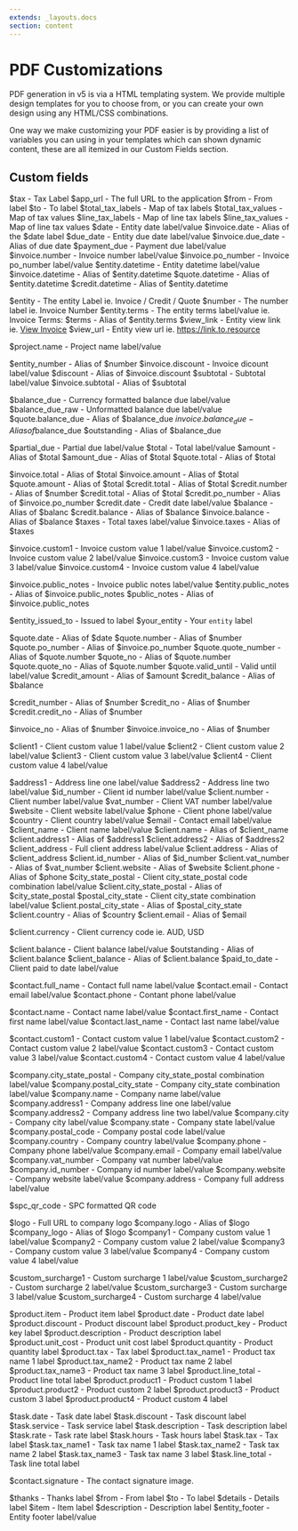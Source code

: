 ```yaml
---
extends: _layouts.docs 
section: content
---
```


# PDF Customizations

PDF generation in v5 is via a HTML templating system. We provide multiple design templates for you to choose from, or you can create your own design using any HTML/CSS combinations.

One way we make customizing your PDF easier is by providing a list of variables you can using in your templates which can shown dynamic content, these are all itemized in our Custom Fields section.

## Custom fields

$tax - Tax Label
$app_url - The full URL to the application
$from - From label
$to - To label
$total_tax_labels - Map of tax labels
$total_tax_values - Map of tax values
$line_tax_labels - Map of line tax labels
$line_tax_values - Map of line tax values
$date - Entity date label/value
$invoice.date - Alias of the $date label
$due_date - Entity due date label/value
$invoice.due_date - Alias of due date
$payment_due - Payment due label/value
$invoice.number - Invoice number label/value
$invoice.po_number - Invoice po_number label/value
$entity.datetime - Entity datetime label/value
$invoice.datetime - Alias of $entity.datetime
$quote.datetime - Alias of $entity.datetime
$credit.datetime - Alias of $entity.datetime

$entity - The entity Label ie. Invoice / Credit / Quote
$number - The number label ie. Invoice Number
$entity.terms - The entity terms label/value ie. Invoice Terms:
$terms - Alias of $entity.terms
$view_link - Entity view link ie. <a href="/link/to/entity">View Invoice</a>
$view_url - Entity view url ie. https://link.to.resource

$project.name - Project name label/value

$entity_number - Alias of $number
$invoice.discount - Invoice dicount label/value
$discount - Alias of $invoice.discount
$subtotal - Subtotal label/value
$invoice.subtotal - Alias of $subtotal

$balance_due - Currency formatted balance due label/value
$balance_due_raw - Unformatted balance due label/value
$quote.balance_due - Alias of $balance_due
$invoice.balance_due - Alias of$balance_due
$outstanding - Alias of $balance_due

$partial_due - Partial due label/value
$total - Total label/value
$amount - Alias of $total
$amount_due - Alias of $total
$quote.total - Alias of $total

$invoice.total - Alias of $total
$invoice.amount - Alias of $total
$quote.amount - Alias of $total
$credit.total - Alias of $total
$credit.number - Alias of $number
$credit.total - Alias of $total
$credit.po_number - Alias of $invoice.po_number
$credit.date - Credit date label/value
$balance - Alias of $balanc
$credit.balance - Alias of $balance
$invoice.balance - Alias of $balance
$taxes - Total taxes label/value
$invoice.taxes - Alias of $taxes

$invoice.custom1 - Invoice custom value 1 label/value
$invoice.custom2 - Invoice custom value 2 label/value
$invoice.custom3 - Invoice custom value 3 label/value
$invoice.custom4 - Invoice custom value 4 label/value

$invoice.public_notes - Invoice public notes label/value
$entity.public_notes - Alias of $invoice.public_notes
$public_notes - Alias of $invoice.public_notes

$entity_issued_to - Issued to label
$your_entity - Your `entity` label

$quote.date - Alias of $date
$quote.number - Alias of $number
$quote.po_number - Alias of $invoice.po_number
$quote.quote_number - Alias of $quote.number
$quote_no - Alias of $quote.number
$quote.quote_no - Alias of $quote.number
$quote.valid_until - Valid until label/value
$credit_amount - Alias of $amount
$credit_balance - Alias of $balance

$credit_number - Alias of $number
$credit_no - Alias of $number
$credit.credit_no - Alias of $number

$invoice_no - Alias of $number
$invoice.invoice_no - Alias of $number

$client1 - Client custom value 1 label/value
$client2 - Client custom value 2 label/value
$client3 - Client custom value 3 label/value
$client4 - Client custom value 4 label/value

$address1 - Address line one label/value
$address2 - Address line two label/value
$id_number - Client id number label/value
$client.number - Client number label/value
$vat_number - Client VAT number label/value
$website - Client website label/value
$phone - Client phone label/value
$country - Client country label/value
$email - Contact email label/value
$client_name - Client name label/value
$client.name - Alias of $client_name
$client.address1 - Alias of $address1
$client.address2 - Alias of $address2
$client_address - Full client address label/value
$client.address - Alias of $client_address
$client.id_number - Alias of $id_number
$client.vat_number - Alias of $vat_number
$client.website - Alias of $website
$client.phone - Alias of $phone
$city_state_postal - Client city_state_postal code combination label/value
$client.city_state_postal - Alias of $city_state_postal
$postal_city_state - Client city_state combination label/value
$client.postal_city_state - Alias of $postal_city_state
$client.country - Alias of $country
$client.email - Alias of $email

$client.currency - Client currency code ie. AUD, USD

$client.balance - Client balance label/value
$outstanding - Alias of $client.balance
$client_balance - Alias of $client.balance
$paid_to_date - Client paid to date label/value

$contact.full_name - Contact full name label/value
$contact.email - Contact email label/value
$contact.phone - Contant phone label/value

$contact.name - Contact name label/value
$contact.first_name - Contact first name label/value
$contact.last_name - Contact last name label/value


$contact.custom1 - Contact custom value 1 label/value
$contact.custom2 - Contact custom value 2 label/value
$contact.custom3 - Contact custom value 3 label/value
$contact.custom4 - Contact custom value 4 label/value

$company.city_state_postal - Company city_state_postal combination label/value
$company.postal_city_state - Company city_state combination label/value
$company.name - Company name label/value
$company.address1 - Company address line one label/value
$company.address2 - Company address line two label/value
$company.city - Company city label/value
$company.state - Company state label/value
$company.postal_code - Company postal code label/value
$company.country - Company country label/value
$company.phone - Company phone label/value
$company.email - Company email label/value
$company.vat_number - Company vat number label/value
$company.id_number - Company id number label/value
$company.website - Company website label/value
$company.address - Company full address label/value

$spc_qr_code - SPC formatted QR code

$logo - Full URL to company logo
$company.logo - Alias of $logo
$company_logo - Alias of $logo
$company1 - Company custom value 1 label/value
$company2 - Company custom value 2 label/value
$company3 - Company custom value 3 label/value
$company4 - Company custom value 4 label/value

$custom_surcharge1 - Custom surcharge 1 label/value
$custom_surcharge2 - Custom surcharge 2 label/value
$custom_surcharge3 - Custom surcharge 3 label/value
$custom_surcharge4 - Custom surcharge 4 label/value

$product.item - Product item label
$product.date - Product date label
$product.discount - Product discount label
$product.product_key - Product key label
$product.description - Product description label
$product.unit_cost - Product unit cost label
$product.quantity - Product quantity label
$product.tax - Tax label
$product.tax_name1 - Product tax name 1 label
$product.tax_name2 - Product tax name 2 label
$product.tax_name3 - Product tax name 3 label
$product.line_total - Product line total label
$product.product1 - Product custom 1 label
$product.product2 - Product custom 2 label
$product.product3 - Product custom 3 label
$product.product4 - Product custom 4 label

$task.date - Task date label
$task.discount - Task discount label
$task.service - Task service label
$task.description - Task description label
$task.rate - Task rate label
$task.hours - Task hours label
$task.tax - Tax label
$task.tax_name1 - Task tax name 1 label
$task.tax_name2 - Task tax name 2 label
$task.tax_name3 - Task tax name 3 label
$task.line_total - Task line total label

$contact.signature - The contact signature image.

$thanks - Thanks label
$from - From label
$to - To label
$details - Details label
$item - Item label
$description - Description label
$entity_footer - Entity footer label/value